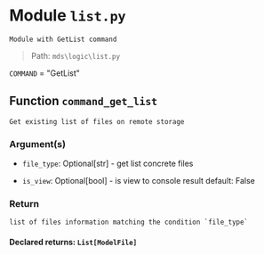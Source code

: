 # Module `list.py`
```text
Module with GetList command
```

> Path: `mds\logic\list.py`
`COMMAND` = "GetList"
## Function  `command_get_list`
```text
Get existing list of files on remote storage
```
        
### Argument(s)
+ `file_type`: Optional[str] - get list concrete files
+ `is_view`: Optional[bool] - is view to console result default: False
### Return
```text
list of files information matching the condition `file_type`
```
                    
#### Declared returns: `List[ModelFile]`